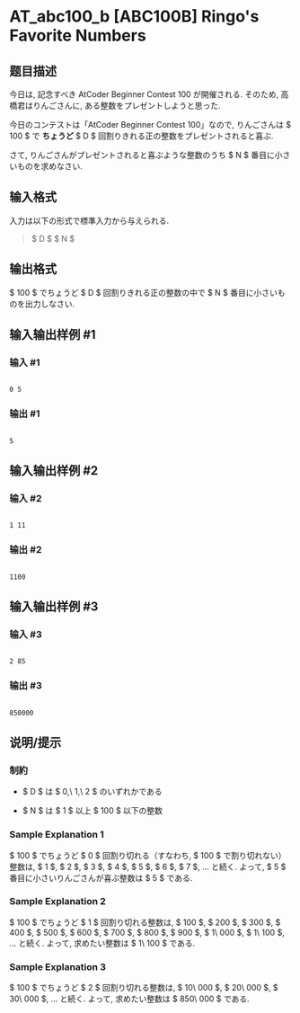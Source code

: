 # AT_abc100_b [ABC100B] Ringo&#39;s Favorite Numbers

## 题目描述

[problemUrl]: https://atcoder.jp/contests/abc100/tasks/abc100_b

今日は, 記念すべき AtCoder Beginner Contest 100 が開催される. そのため, 高橋君はりんごさんに, ある整数をプレゼントしようと思った.  
 今日のコンテストは「AtCoder Beginner Contest 100」なので, りんごさんは $ 100 $ で **ちょうど** $ D $ 回割りきれる正の整数をプレゼントされると喜ぶ.

さて, りんごさんがプレゼントされると喜ぶような整数のうち $ N $ 番目に小さいものを求めなさい.

## 输入格式

入力は以下の形式で標準入力から与えられる.

> $ D $ $ N $

## 输出格式

$ 100 $ でちょうど $ D $ 回割りきれる正の整数の中で $ N $ 番目に小さいものを出力しなさい.

## 输入输出样例 #1

### 输入 #1

```
0 5
```

### 输出 #1

```
5
```

## 输入输出样例 #2

### 输入 #2

```
1 11
```

### 输出 #2

```
1100
```

## 输入输出样例 #3

### 输入 #3

```
2 85
```

### 输出 #3

```
850000
```

## 说明/提示

### 制約

- $ D $ は $ 0,\ 1,\ 2 $ のいずれかである
- $ N $ は $ 1 $ 以上 $ 100 $ 以下の整数

### Sample Explanation 1

$ 100 $ でちょうど $ 0 $ 回割り切れる（すなわち, $ 100 $ で割り切れない）整数は, $ 1 $, $ 2 $, $ 3 $, $ 4 $, $ 5 $, $ 6 $, $ 7 $, ... と続く. よって, $ 5 $ 番目に小さいりんごさんが喜ぶ整数は $ 5 $ である.

### Sample Explanation 2

$ 100 $ でちょうど $ 1 $ 回割り切れる整数は, $ 100 $, $ 200 $, $ 300 $, $ 400 $, $ 500 $, $ 600 $, $ 700 $, $ 800 $, $ 900 $, $ 1\ 000 $, $ 1\ 100 $, ... と続く. よって, 求めたい整数は $ 1\ 100 $ である.

### Sample Explanation 3

$ 100 $ でちょうど $ 2 $ 回割り切れる整数は, $ 10\ 000 $, $ 20\ 000 $, $ 30\ 000 $, ... と続く. よって, 求めたい整数は $ 850\ 000 $ である.